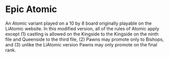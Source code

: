# Epic Atomic

An Atomic variant played on a 10 by 8 board originally playable on the LiAtomic website. In this modified version, all of the rules of Atomic apply except (1) castling is allowed on the Kingside to the Kingside on the ninth file and Queenside to the third file, (2) Pawns may promote only to Bishops, and (3) unlike the LiAtomic version Pawns may only promote on the final rank.
